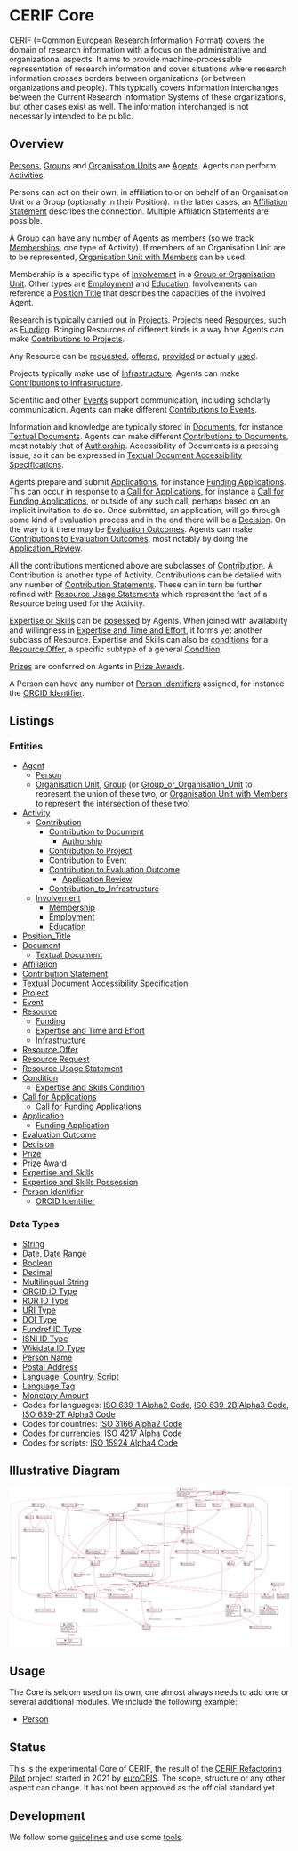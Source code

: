 # CERIF Core
CERIF (=Common European Research Information Format) covers the domain of research information with a focus on the administrative and organizational aspects.
It aims to provide machine-processable representation of research information and cover situations where research information crosses borders between organizations (or between organizations and people).
This typically covers information interchanges between the Current Research Information Systems of these organizations, but other cases exist as well.
The information interchanged is not necessarily intended to be public.

## Overview
[Persons](./entities/Person.md), [Groups](./entities/Group.md) and [Organisation Units](./entities/Organisation_Unit.md) are [Agents](./entities/Agent.md).
Agents can perform [Activities](./entities/Activity.md).

Persons can act on their own, in affiliation to or on behalf of an Organisation Unit or a Group (optionally in their Position).
In the latter cases, an [Affiliation Statement](./entities/Affiliation_Statement.md) describes the connection. Multiple Affilation Statements are possible.

A Group can have any number of Agents as members (so we track [Memberships](./entities/Membership.md), one type of Activity).
If members of an Organisation Unit are to be represented, [Organisation Unit with Members](./entities/Organisation_Unit_with_Members.md) can be used.

Membership is a specific type of [Involvement](./entities/Involvement.md) in a [Group or Organisation Unit](./entities/Group_or_Organisation_Unit.md).
Other types are [Employment](./entities/Employment.md) and [Education](./entities/Education.md).
Involvements can reference a [Position Title](./entities/Position_Title.md) that describes the capacities of the involved Agent.

Research is typically carried out in [Projects](./entities/Project.md). 
Projects need [Resources](./entities/Resource.md), such as [Funding](./entities/Funding.md).
Bringing Resources of different kinds is a way how Agents can make [Contributions to Projects](./entities/Contribution_to_Project.md).

Any Resource can be [requested](./entities/Resource_Request.md), 
[offered](./entities/Resource_Offer.md), 
[provided](./entities/Contribution_Statement.md) or 
actually [used](./entities/Resource_Usage_Statement.md).

Projects typically make use of [Infrastructure](./entities/Infrastructure.md).
Agents can make [Contributions to Infrastructure](./entities/Contribution_to_Infrastructure.md).

Scientific and other [Events](./entities/Event.md) support communication, including scholarly communication. 
Agents can make different [Contributions to Events](./entities/Contribution_to_Event.md).

Information and knowledge are typically stored in [Documents](./entities/Document.md), for instance [Textual Documents](./entities/Textual_Document.md).
Agents can make different [Contributions to Documents](./entities/Contribution_to_Document.md), most notably that of [Authorship](./entities/Authorship.md).
Accessibility of Documents is a pressing issue, so it can be expressed in [Textual Document Accessibility Specifications](./entities/Textual_Document_Accessibility_Specification.md).

Agents prepare and submit [Applications](./entities/Application.md), for instance [Funding Applications](./entities/Funding_Application.md).
This can occur in response to a [Call for Applications](./entities/Call_for_Applications.md), for instance a [Call for Funding Applications](./entities/Call_for_Funding_Applications.md), or outside of any such call, perhaps based on an implicit invitation to do so.
Once submitted, an application, will go through some kind of evaluation process and in the end there will be a [Decision](./entities/Decision.md).
On the way to it there may be [Evaluation Outcomes](./entities/Evaluation_Outcome.md).
Agents can make [Contributions to Evaluation Outcomes](./entities/Contribution_to_Evaluation_Outcome.md), most notably by doing the [Application_Review](./entities/Application_Review.md).

All the contributions mentioned above are subclasses of [Contribution](./entities/Contribution.md).
A Contribution is another type of Activity.
Contributions can be detailed with any number of [Contribution Statements](./entities/Contribution_Statement.md).
These can in turn be further refined with [Resource Usage Statements](./entities/Resource_Usage_Statement.md) which represent the fact of a Resource being used for the Activity.

[Expertise or Skills](./entities/Expertise_and_Skills.md) can be [posessed](./entities/Expertise_and_Skills_Possession.md) by Agents.
When joined with availability and willingness in [Expertise and Time and Effort](./entities/Expertise_and_Time_and_Effort.md), it forms yet another subclass of Resource.
Expertise and Skills can also be [conditions](./entities/Expertise_and_Skills_Condition.md) for a [Resource Offer](./entities/Resource_Offer.md),
a specific subtype of a general [Condition](./entities/Condition.md).

[Prizes](./entities/Prize.md) are conferred on Agents in [Prize Awards](./entities/Prize_Award.md).

A Person can have any number of [Person Identifiers](./entities/Person_Identifier.md) assigned,
for instance the [ORCID Identifier](./entities/ORCID_Identifier.md).

## Listings

### Entities
* [Agent](./entities/Agent.md)
  * [Person](./entities/Person.md)
  * [Organisation Unit](./entities/Organisation_Unit.md), [Group](./entities/Group.md) (or [Group_or_Organisation_Unit](./entities/Group_or_Organisation_Unit.md) to represent the union of these two, or [Organisation Unit with Members](./entities/Organisation_Unit_with_Members.md) to represent the intersection of these two)
* [Activity](./entities/Activity.md)
  * [Contribution](./entities/Contribution.md)
    * [Contribution to Document](./entities/Contribution_to_Document.md)    
      * [Authorship](./entities/Authorship.md)
    * [Contribution to Project](./entities/Contribution_to_Project.md)
    * [Contribution to Event](./entities/Contribution_to_Event.md)
    * [Contribution to Evaluation Outcome](./entities/Contribution_to_Evaluation_Outcome.md)
      * [Application Review](./entities/Application_Review.md)
    * [Contribution_to_Infrastructure](./entities/Contribution_to_Infrastructure.md)
  * [Involvement](./entities/Involvement.md)
    * [Membership](./entities/Membership.md)
    * [Employment](./entities/Employment.md)
    * [Education](./entities/Education.md)
* [Position_Title](./entities/Position_Title.md)
* [Document](./entities/Document.md)
  * [Textual Document](./entities/Textual_Document.md)
* [Affiliation](./entities/Affiliation_Statement.md)
* [Contribution Statement](./entities/Contribution_Statement.md)
* [Textual Document Accessibility Specification](./entities/Textual_Document_Accessibility_Specification.md)
* [Project](./entities/Project.md)
* [Event](./entities/Event.md)
* [Resource](./entities/Resource.md)
  * [Funding](./entities/Funding.md)
  * [Expertise and Time and Effort](./entities/Expertise_and_Time_and_Effort.md)
  * [Infrastructure](./entities/Infrastructure.md)
* [Resource Offer](./entities/Resource_Offer.md)
* [Resource Request](./entities/Resource_Request.md)
* [Resource Usage Statement](./entities/Resource_Usage_Statement.md)
* [Condition](./entities/Condition.md)
  * [Expertise and Skills Condition](./entities/Expertise_and_Skills_Condition.md)
* [Call for Applications](./entities/Call_for_Applications.md)
  * [Call for Funding Applications](./entities/Call_for_Funding_Applications.md)
* [Application](./entities/Application.md)
  * [Funding Application](./entities/Funding_Application.md) 
* [Evaluation Outcome](./entities/Evaluation_Outcome.md)
* [Decision](./entities/Decision.md) 	
* [Prize](./entities/Prize.md)
* [Prize Award](./entities/Prize_Award.md)
* [Expertise and Skills](./entities/Expertise_and_Skills.md)
* [Expertise and Skills Possession](./entities/Expertise_and_Skills_Possession.md)
* [Person Identifier](./entities/Person_Identifier.md)
  * [ORCID Identifier](./entities/ORCID_Identifier.md)

### Data Types
* [String](./datatypes/String.md)
* [Date](./datatypes/Date.md), [Date Range](./datatypes/Date_Range.md)
* [Boolean](./datatypes/Boolean.md)
* [Decimal](./datatypes/Decimal.md)
* [Multilingual String](./datatypes/Multilingual_String.md)
* [ORCID iD Type](./datatypes/ORCID_iD.md)
* [ROR ID Type](./datatypes/ROR_ID.md)
* [URI Type](./datatypes/URI.md)
* [DOI Type](./datatypes/DOI.md)
* [Fundref ID Type](./datatypes/Fundref_ID.md)
* [ISNI ID Type](./datatypes/ISNI_ID.md)
* [Wikidata ID Type](./datatypes/Wikidata_ID.md)
* [Person Name](./datatypes/Person_Name.md)
* [Postal Address](./datatypes/Postal_Address.md)
* [Language](./datatypes/Language.md), [Country](./datatypes/Country.md), [Script](./datatypes/Script.md)
* [Language Tag](./datatypes/Language_Tag.md)
* [Monetary Amount](./datatypes/Monetary_Amount.md)
* Codes for languages: [ISO 639-1 Alpha2 Code](./datatypes/ISO_639_1_Alpha2_Code.md), [ISO 639-2B Alpha3 Code](./datatypes/ISO_639_2B_Alpha3_Code.md), [ISO 639-2T Alpha3 Code](./datatypes/ISO_639_2T_Alpha3_Code.md)
* Codes for countries: [ISO 3166 Alpha2 Code](./datatypes/ISO_3166_Alpha2_Code.md)
* Codes for currencies: [ISO 4217 Alpha Code](./datatypes/ISO_4217_Alpha_Code.md)
* Codes for scripts: [ISO 15924 Alpha4 Code](./datatypes/ISO_15924_Alpha4_Code.md)

## Illustrative Diagram
![The CERIF Core diagram](./diagrams/core.svg)

## Usage
The Core is seldom used on its own, one almost always needs to add one or several additional modules.
We include the following example:
* [Person](./examples/Person_Example1.md)

## Status
This is the experimental Core of CERIF, 
the result of the [CERIF Refactoring Pilot](https://www.eurocris.org/cerif-refactoring-project-introduction) project 
started in 2021 by [euroCRIS](https://www.eurocris.org/).
The scope, structure or any other aspect can change.
It has not been approved as the official standard yet.

## Development
We follow some [guidelines](./guidelines#cerif-guidelines) and use some [tools](./tools#cerif-core-tools).